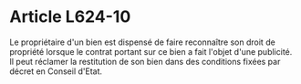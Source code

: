 # Article L624-10

Le propriétaire d'un bien est dispensé de faire reconnaître son droit de propriété lorsque le contrat portant sur ce bien a fait l'objet d'une publicité. Il peut réclamer la restitution de son bien dans des conditions fixées par décret en Conseil d'Etat.
